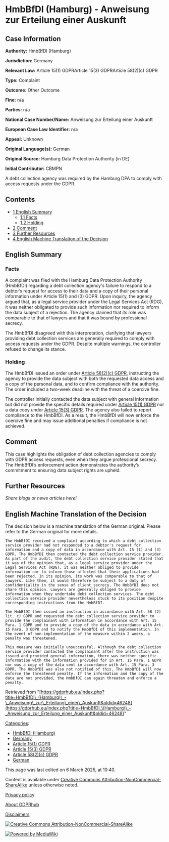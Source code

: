 # HmbBfDI (Hamburg) - Anweisung zur Erteilung einer Auskunft

## Case Information

**Authority:** HmbBfDI (Hamburg)

**Jurisdiction:** Germany

**Relevant Law:** Article 15(1) GDPRArticle 15(3) GDPRArticle 58(2)(c) GDPR

**Type:** Complaint

**Outcome:** Other Outcome

**Fine:** n/a

**Parties:** n/a

**National Case Number/Name:** Anweisung zur Erteilung einer Auskunft

**European Case Law Identifier:** n/a

**Appeal:** Unknown

**Original Language(s):** German

**Original Source:** Hamburg Data Protection Authority (in DE)

**Initial Contributor:** CBMPN

A debt collection agency was required by the Hamburg DPA to comply with access requests under the GDPR.

## Contents

*   [1 English Summary](#English_Summary)
    *   [1.1 Facts](#Facts)
    *   [1.2 Holding](#Holding)
*   [2 Comment](#Comment)
*   [3 Further Resources](#Further_Resources)
*   [4 English Machine Translation of the Decision](#English_Machine_Translation_of_the_Decision)

## English Summary

### Facts

A complaint was filed with the Hamburg Data Protection Authority (HmbBfDI) regarding a debt collection agency's failure to respond to a debtor’s request for access to their data and a copy of their personal information under Article 15(1) and (3) GDPR. Upon inquiry, the agency argued that, as a legal service provider under the Legal Services Act (RDG), it was neither obligated to provide such information nor required to inform the data subject of a rejection. The agency claimed that its role was comparable to that of lawyers and that it was bound by professional secrecy.

The HmbBfDI disagreed with this interpretation, clarifying that lawyers providing debt collection services are generally required to comply with access requests under the GDPR. Despite multiple warnings, the controller refused to change its stance.

### Holding

The HmbBfDI issued an order under [Article 58(2)(c) GDPR](/index.php?title=Article_58_GDPR#2c "Article 58 GDPR"), instructing the agency to provide the data subject with both the requested data access and a copy of the personal data, and to confirm compliance with the authority. The order included a two-week deadline with the threat of a coercive fine.

The controller initially contacted the data subject with general information but did not provide the specific details required under [Article 15(1) GDPR](/index.php?title=Article_15_GDPR#1 "Article 15 GDPR") nor a data copy under [Article 15(3) GDPR](/index.php?title=Article_15_GDPR#3 "Article 15 GDPR"). The agency also failed to report compliance to the HmbBfDI. As a result, the HmbBfDI will now enforce the coercive fine and may issue additional penalties if compliance is not achieved.

## Comment

This case highlights the obligation of debt collection agencies to comply with GDPR access requests, even when they argue professional secrecy. The HmbBfDI’s enforcement action demonstrates the authority’s commitment to ensuring data subject rights are upheld.

## Further Resources

_Share blogs or news articles here!_

## English Machine Translation of the Decision

The decision below is a machine translation of the German original. Please refer to the German original for more details.

```
The HmbBfDI received a complaint according to which a debt collection service provider had not responded to a debtor's request for information and a copy of data in accordance with Art. 15 (1) and (3) GDPR. The HmbBfDI then contacted the debt collection service provider. As part of the audit, the debt collection service provider stated that it was of the opinion that, as a legal service provider under the Legal Services Act (RDG), it was neither obliged to provide information nor to inform those affected that their applications had been rejected. In its opinion, its work was comparable to that of lawyers. Like them, it would therefore be subject to a duty of confidentiality in the sense of client secrecy. The HmbBfDI does not share this opinion. Lawyers are generally obliged to provide information when they undertake debt collection services. The debt collection service provider nevertheless stuck to its position despite corresponding instructions from the HmbBfDI.

The HmbBfDI then issued an instruction in accordance with Art. 58 (2) lit. c) GDPR and requested the debt collection service provider to provide the complainant with information in accordance with Art. 15 Para. 1 GDPR and to provide a copy of the data in accordance with Art. 15 Para. 3 GDPR and to notify the HmbBfDI of this implementation. In the event of non-implementation of the measure within 2 weeks, a penalty was threatened.

This measure was initially unsuccessful. Although the debt collection service provider contacted the complainant after the instruction was issued and provided general information, there was neither specific information with the information provided for in Art. 15 Para. 1 GDPR nor was a copy of the data sent in accordance with Art. 15 Para. 3 GDPR. The HmbBfDI was also not notified of this. The HmbBfDI will now enforce the threatened penalty. If the information and the copy of the data are not provided, the HmbBfDI can again threaten and enforce a penalty.

```

Retrieved from "[https://gdprhub.eu/index.php?title=HmbBfDI\_(Hamburg)\_-\_Anweisung\_zur\_Erteilung\_einer\_Auskunft&oldid=46248](https://gdprhub.eu/index.php?title=HmbBfDI_\(Hamburg\)_-_Anweisung_zur_Erteilung_einer_Auskunft&oldid=46248)"

[Categories](/index.php?title=Special:Categories "Special:Categories"):

*   [HmbBfDI (Hamburg)](/index.php?title=Category:HmbBfDI_\(Hamburg\) "Category:HmbBfDI (Hamburg)")
*   [Germany](/index.php?title=Category:Germany "Category:Germany")
*   [Article 15(1) GDPR](/index.php?title=Category:Article_15\(1\)_GDPR "Category:Article 15(1) GDPR")
*   [Article 15(3) GDPR](/index.php?title=Category:Article_15\(3\)_GDPR "Category:Article 15(3) GDPR")
*   [Article 58(2)(c) GDPR](/index.php?title=Category:Article_58\(2\)\(c\)_GDPR "Category:Article 58(2)(c) GDPR")
*   [German](/index.php?title=Category:German "Category:German")

This page was last edited on 6 March 2025, at 10:40.

Content is available under [Creative Commons Attribution-NonCommercial-ShareAlike](https://creativecommons.org/licenses/by-nc-sa/4.0/) unless otherwise noted.

[Privacy policy](/index.php?title=GDPRhub:Privacy_policy)

[About GDPRhub](/index.php?title=GDPRhub:About)

[Disclaimers](/index.php?title=GDPRhub:General_disclaimer)

[![Creative Commons Attribution-NonCommercial-ShareAlike](/resources/assets/licenses/cc-by-nc-sa.png)](https://creativecommons.org/licenses/by-nc-sa/4.0/)

[![Powered by MediaWiki](/resources/assets/poweredby_mediawiki_88x31.png)](https://www.mediawiki.org/)